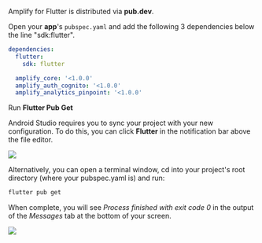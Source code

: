 Amplify for Flutter is distributed via **pub.dev**.

Open your **app**'s `pubspec.yaml` and add the following 3 dependencies below the line "sdk:flutter". 

```yaml
dependencies:
  flutter:
    sdk: flutter

  amplify_core: '<1.0.0'
  amplify_auth_cognito: '<1.0.0'
  amplify_analytics_pinpoint: '<1.0.0'
```

Run **Flutter Pub Get**

Android Studio requires you to sync your project with your new configuration. To do this, you can click **Flutter** in the notification bar above the file editor.  

![](~/images/lib/getting-started/flutter/set-up-android-studio-pub-get.png)

Alternatively, you can open a terminal window, cd into your project's root directory (where your pubspec.yaml is) and run: 

```bash
flutter pub get 
```

When complete, you will see *Process finished with exit code 0* in the output of the *Messages* tab at the bottom of your screen.

![](~/images/lib/getting-started/flutter/set-up-android-studio-configure-successful.png)